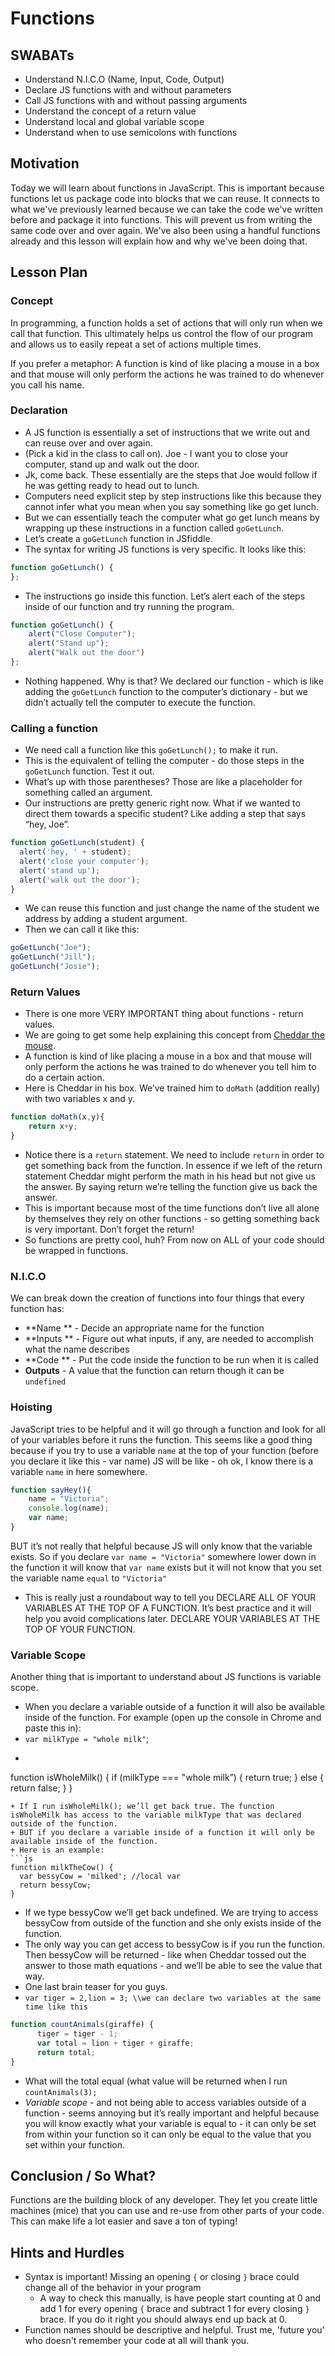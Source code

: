 # Functions

## SWABATs 

+ Understand N.I.C.O (Name, Input, Code, Output)
+ Declare JS functions with and without parameters
+ Call JS functions with and without passing arguments
+ Understand the concept of a return value
+ Understand local and global variable scope
+ Understand when to use semicolons with functions

## Motivation

Today we will learn about functions in JavaScript. This is important because functions let us package code into blocks that we can reuse. It connects to what we've previously learned because we can take the code we've written before and package it into functions. This will prevent us from writing the same code over and over again. We've also been using a handful functions already and this lesson will explain how and why we've been doing that.

## Lesson Plan

### Concept

In programming, a function holds a set of actions that will only run when we call that function. This ultimately helps us control the flow of our program and allows us to easily repeat a set of actions multiple times.

If you prefer a metaphor:
A function is kind of like placing a mouse in a box and that mouse will only perform the actions he was trained to do whenever you call his name.

### Declaration

+ A JS function is essentially a set of instructions that we write out and can reuse over and over again.
+ (Pick a kid in the class to call on). Joe - I want you to close your computer, stand up and walk out the door.
+ Jk, come back. These essentially are the steps that Joe would follow if he was getting ready to head out to lunch.
+ Computers need explicit step by step instructions like this because they cannot infer what you mean when you say something like go get lunch.
+ But we can essentially teach the computer what go get lunch means by wrapping up these instructions in a function called `goGetLunch`.
+ Let’s create a `goGetLunch` function in JSfiddle.
+ The syntax for writing JS functions is very specific. It looks like this:

```js
function goGetLunch() {
};
```

+ The instructions go inside this function. Let’s alert each of the steps inside of our function and try running the program.

```js
function goGetLunch() {
	alert("Close Computer");
	alert("Stand up");
	alert("Walk out the door")
};
```
+ Nothing happened. Why is that? We declared our function - which is like adding the `goGetLunch` function to the computer’s dictionary - but we didn’t actually tell the computer to execute the function.

### Calling a function

+ We need call a function like this `goGetLunch();` to make it run.
+ This is the equivalent of telling the computer - do those steps in the `goGetLunch` function. Test it out.
+ What’s up with those parentheses? Those are like a placeholder for something called an argument. 
+ Our instructions are pretty generic right now. What if we wanted to direct them towards a specific student? Like adding a step that says “hey, Joe”.

```js
function goGetLunch(student) {
  alert('hey, ' + student);
  alert('close your computer');
  alert('stand up');
  alert('walk out the door');
}
```

+ We can reuse this function and just change the name of the student we address by adding a student argument.
+ Then we can call it like this:

```js
goGetLunch("Joe");
goGetLunch("Jill");
goGetLunch("Josie");
```

### Return Values

+ There is one more VERY IMPORTANT thing about functions - return values.
+ We are going to get some help explaining this concept from [Cheddar the mouse](https://docs.google.com/a/flatironschool.com/presentation/d/1USGrpdEBhsYdP4b8LpVTabOHzMVKDLb0ZXen0Un3MPA/edit#slide=id.gacf625b88_0_11).
+ A function is kind of like placing a mouse in a box and that mouse will only perform the actions he was trained to do whenever you tell him to do a certain action.
+ Here is Cheddar in his box. We’ve trained him to `doMath` (addition really) with two variables x and y.

```js
function doMath(x,y){
	return x+y;
}
```

+ Notice there is a `return` statement. We need to include `return` in order to get something back from the function. In essence if we left of the return statement Cheddar might perform the math in his head but not give us the answer. By saying return we’re telling the function give us back the answer.
+ This is important because most of the time functions don’t live all alone by themselves they rely on other functions - so getting something back is very important. Don’t forget the return! 
+ So functions are pretty cool, huh? From now on ALL of your code should be wrapped in functions. 

### N.I.C.O

We can break down the creation of functions into four things that every function has:

+ **Name   ** - Decide an appropriate name for the function
+ **Inputs ** - Figure out what inputs, if any, are needed to accomplish what the name describes
+ **Code   ** - Put the code inside the function to be run when it is called
+ **Outputs** - A value that the function can return though it can be `undefined`


### Hoisting

JavaScript tries to be helpful and it will go through a function and look for all of your variables before it runs the function. This seems like a good thing because if you try to use a variable `name` at the top of your function (before you declare it like this - var name) JS will be like - oh ok, I know there is a variable `name` in here somewhere. 
```js
function sayHey(){
	name = "Victoria";
	console.log(name);
	var name;
}
```
BUT it’s not really that helpful because JS will only know that the variable exists. So if you declare `var name = "Victoria"` somewhere lower down in the function it will know that `var name` exists but it will not know that you set the variable name `equal` to `"Victoria"`
+ This is really just a roundabout way to tell you DECLARE ALL OF YOUR VARIABLES AT THE TOP OF A FUNCTION. It’s best practice and it will help you avoid complications later. DECLARE YOUR VARIABLES AT THE TOP OF YOUR FUNCTION.

### Variable Scope

Another thing that is important to understand about JS functions is variable scope. 
	
+ When you declare a variable outside of a function it will also be available inside of the function. For example (open up the console in Chrome and paste this in):
+ `var milkType = "whole milk"`;
+ ```js
function isWholeMilk() {
  if (milkType === "whole milk”) {
      return true;
  } else {
      return false;
  }
}
```
+ If I run isWholeMilk(); we’ll get back true. The function isWholeMilk has access to the variable milkType that was declared outside of the function.
+ BUT if you declare a variable inside of a function it will only be available inside of the function.
+ Here is an example:
```js
function milkTheCow() {	
  var bessyCow = 'milked'; //local var
  return bessyCow;
}
```
+ If we type bessyCow we’ll get back undefined. We are trying to access bessyCow from outside of the function and she only exists inside of the function.
+ The only way you can get access to bessyCow is if you run the function. Then bessyCow will be returned - like when Cheddar tossed out the answer to those math equations - and we’ll be able to see the value that way.
+ One last brain teaser for you guys. 
+ `var tiger = 2,lion = 3; \\we can declare two variables at the same time like this`
	
```js
function countAnimals(giraffe) {
      tiger = tiger - 1;
      var total = lion + tiger + giraffe;
      return total;	
}
```
+ What will the total equal (what value will be returned when I run `countAnimals(3);`
+ *Variable scope* - and not being able to access variables outside of a function - seems annoying but it’s really important and helpful because you will know exactly what your variable is equal to - it can only be set from within your function so it can only be equal to the value that you set within your function.

## Conclusion / So What?

Functions are the building block of any developer. They let you create little machines (mice) that you can use and re-use from other parts of your code. This can make life a lot easier and save a ton of typing!

## Hints and Hurdles

+ Syntax is important! Missing an opening `{` or closing `}` brace could change all of the behavior in your program
	+ A way to check this manually, is have people start counting at 0 and add 1 for every opening `{` brace and subtract 1 for every closing `}` brace.  If you do it right you should always end up back at 0.
+ Function names should be descriptive and helpful. Trust me, 'future you' who doesn't remember your code at all will thank you.
